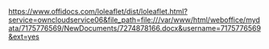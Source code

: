 https://www.offidocs.com/loleaflet/dist/loleaflet.html?service=owncloudservice06&file_path=file:///var/www/html/weboffice/mydata/7175776569/NewDocuments/7274878166.docx&username=7175776569&ext=yes
